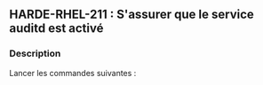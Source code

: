 ## HARDE-RHEL-211 : S'assurer que le service auditd est activé

### Description

Lancer les commandes suivantes :

